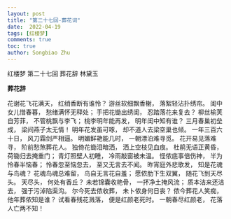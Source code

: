 ```yaml
---
layout: post
title: "第二十七回-葬花词"
date:  2022-04-19
tags: [红楼梦]
comments: true
toc: true
author: Songbiao Zhu
---
```


红楼梦 第二十七回 葬花辞 林黛玉



<!-- more -->



**葬花辞**

花谢花飞花满天，
红绡香断有谁怜？
游丝软细飘香榭，
落絮轻沾扑绣帘。
闺中女儿惜春暮，
愁绪满怀无释处；
手把花锄出绣闺，
忍踏落花来复去？
柳丝榆荚自芳菲，
不管桃飘与李飞；
桃李明年能再发，
明年闺中知有谁？
三月春巢初垒成，
梁间燕子太无情！
明年花发虽可啄，
却不道人去梁空巢也倾。
一年三百六十日，
风刀霜剑严相逼。
明媚鲜艳能几时，
一朝漂泊难寻觅。
花开易见落难寻，
阶前愁煞葬花人。
独倚花锄泪暗洒，
洒上空枝见血痕。
杜鹃无语正黄昏，
荷锄归去掩重门；
青灯照壁人初睡，
冷雨敲窗被未温。
怪侬底事倍伤神，
半为怜春半恼春；
怜春忽至恼忽去，
至又无言去不闻。
昨宵庭外悲歌发，
知是花魂与鸟魂？
花魂鸟魂总难留，
鸟自无言花自羞；
愿侬肋下生双翼，
随花飞到天尽头。
天尽头，
何处有香丘？
未若锦囊收艳骨，
一抔净土掩风流；
质本洁来还洁去，
强于污淖陷渠沟。
尔今死去侬收葬，
未卜侬身何日丧？
侬今葬花人笑痴，
他年葬侬知是谁？
试看春残花溅落，
便是红颜老死时。
一朝春尽红颜老，
花落人亡两不知！